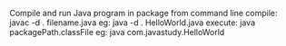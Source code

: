 Compile and run Java program in package from command line
compile:
javac -d . filename.java
eg: java -d . HelloWorld.java
execute:
java packagePath.classFile
eg: java com.javastudy.HelloWorld 
